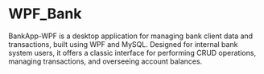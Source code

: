 # WPF_Bank
BankApp-WPF is a desktop application for managing bank client data and transactions, built using WPF and MySQL. Designed for internal bank system users, it offers a classic interface for performing CRUD operations, managing transactions, and overseeing account balances.
